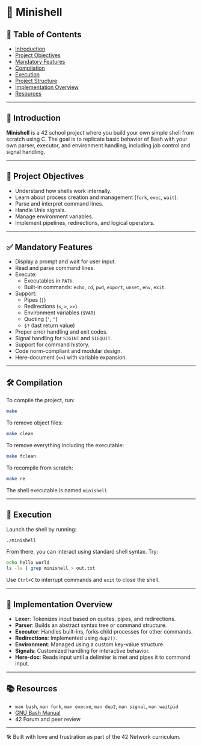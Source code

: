 # 🐚 Minishell

## 📌 Table of Contents
- [Introduction](#introduction)
- [Project Objectives](#project-objectives)
- [Mandatory Features](#mandatory-features)
- [Compilation](#compilation)
- [Execution](#execution)
- [Project Structure](#project-structure)
- [Implementation Overview](#implementation-overview)
- [Resources](#resources)

---

## 🧩 Introduction

**Minishell** is a 42 school project where you build your own simple shell from scratch using C. The goal is to replicate basic behavior of Bash with your own parser, executor, and environment handling, including job control and signal handling.

---

## 🎯 Project Objectives

- Understand how shells work internally.
- Learn about process creation and management (`fork`, `exec`, `wait`).
- Parse and interpret command lines.
- Handle Unix signals.
- Manage environment variables.
- Implement pipelines, redirections, and logical operators.

---

## ✅ Mandatory Features

- Display a prompt and wait for user input.
- Read and parse command lines.
- Execute:
  - Executables in `PATH`.
  - Built-in commands: `echo`, `cd`, `pwd`, `export`, `unset`, `env`, `exit`.
- Support:
  - Pipes (`|`)
  - Redirections (`<`, `>`, `>>`)
  - Environment variables (`$VAR`)
  - Quoting (`'`, `"`)
  - `$?` (last return value)
- Proper error handling and exit codes.
- Signal handling for `SIGINT` and `SIGQUIT`.
- Support for command history.
- Code norm-compliant and modular design.
- Here-document (`<<`) with variable expansion.
---

## 🛠 Compilation

To compile the project, run:

```bash
make
````

To remove object files:

```bash
make clean
```

To remove everything including the executable:

```bash
make fclean
```

To recompile from scratch:

```bash
make re
```

The shell executable is named `minishell`.

---

## 🚀 Execution

Launch the shell by running:

```bash
./minishell
```

From there, you can interact using standard shell syntax. Try:

```bash
echo hello world
ls -la | grep minishell > out.txt
```

Use `Ctrl+C` to interrupt commands and `exit` to close the shell.

---

## 🧠 Implementation Overview

* **Lexer**: Tokenizes input based on quotes, pipes, and redirections.
* **Parser**: Builds an abstract syntax tree or command structure.
* **Executor**: Handles built-ins, forks child processes for other commands.
* **Redirections**: Implemented using `dup2()`.
* **Environment**: Managed using a custom key-value structure.
* **Signals**: Customized handling for interactive behavior.
* **Here-doc**: Reads input until a delimiter is met and pipes it to command input.

---

## 📚 Resources

* `man bash`, `man fork`, `man execve`, `man dup2`, `man signal`, `man waitpid`
* [GNU Bash Manual](https://www.gnu.org/software/bash/manual/)
* 42 Forum and peer review

---
🛠 Built with love and frustration as part of the 42 Network curriculum.
